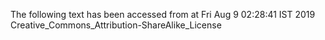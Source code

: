 The following text has been accessed from at Fri Aug 9 02:28:41 IST 2019
Creative_Commons_Attribution-ShareAlike_License
